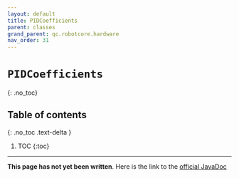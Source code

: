 ```yaml
---
layout: default
title: PIDCoefficients
parent: classes
grand_parent: qc.robotcore.hardware
nav_order: 31
---
```

# `PIDCoefficients`
{: .no_toc}

## Table of contents
{: .no_toc .text-delta }

1. TOC
{:toc}
---
**This page has not yet been written**. Here is the link to the [official JavaDoc](https://ftctechnh.github.io/ftc_app/doc/javadoc/com/qualcomm/robotcore/hardware/PIDCoefficients.html)
        
